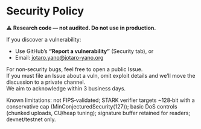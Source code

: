 # Security Policy

⚠️ **Research code — not audited. Do not use in production.**

If you discover a vulnerability:
- Use GitHub’s **“Report a vulnerability”** (Security tab), or  
- Email: <jotaro.yano@jotaro-yano.org>

For non‑security bugs, feel free to open a public Issue.  
If you must file an Issue about a vuln, omit exploit details and we’ll move the discussion to a private channel.  
We aim to acknowledge within 3 business days.

Known limitations: not FIPS‑validated; STARK verifier targets ~128‑bit with a conservative cap (MinConjecturedSecurity(127)); basic DoS controls (chunked uploads, CU/heap tuning); signature buffer retained for readers; devnet/testnet only.
